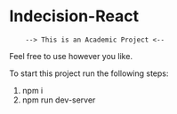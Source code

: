 # Indecision-React

		--> This is an Academic Project <--

Feel free to use however you like.

To start this project run the following steps:
1. npm i
2. npm run dev-server
